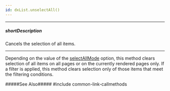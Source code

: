 ```yaml
---
id: dxList.unselectAll()
---
```

---
##### shortDescription
Cancels the selection of all items.

---
Depending on the value of the [selectAllMode](/api-reference/10%20UI%20Components/dxList/1%20Configuration/selectAllMode.md '/Documentation/ApiReference/UI_Components/dxList/Configuration/#selectAllMode') option, this method clears selection of all items on all pages or on the currently rendered pages only. If a filter is applied, this method clears selection only of those items that meet the filtering conditions.

#####See Also#####
#include common-link-callmethods